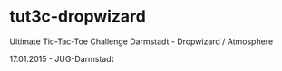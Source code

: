 # tut3c-dropwizard
Ultimate Tic-Tac-Toe Challenge Darmstadt - Dropwizard / Atmosphere

17.01.2015 - JUG-Darmstadt
